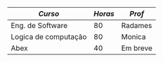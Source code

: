 | *Curso*      | *Horas* | *Prof*        |
|-----------|-------|---------------|
| Eng. de Software      | 80    | Radames   |
| Logica de computação     | 80    | Monica |
| Abex    | 40    | Em breve |

